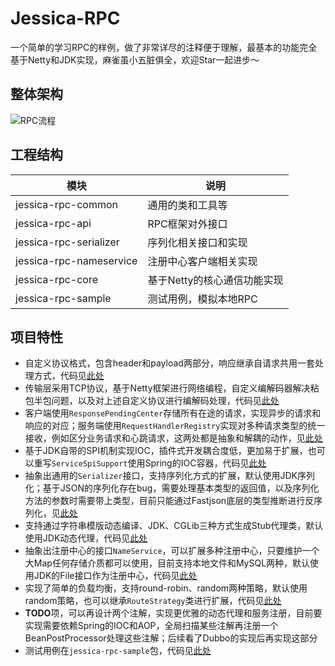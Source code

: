 # Jessica-RPC
一个简单的学习RPC的样例，做了非常详尽的注释便于理解，最基本的功能完全基于Netty和JDK实现，麻雀虽小五脏俱全，欢迎Star一起进步～

## 整体架构
![RPC流程](https://tva1.sinaimg.cn/large/008eGmZEly1goi6ztcdzjj32bs0u0tqk.jpg)

## 工程结构

模块 | 说明
-- | --
jessica-rpc-common | 通用的类和工具等
jessica-rpc-api | RPC框架对外接口
jessica-rpc-serializer | 序列化相关接口和实现
jessica-rpc-nameservice | 注册中心客户端相关实现
jessica-rpc-core | 基于Netty的核心通信功能实现
jessica-rpc-sample | 测试用例，模拟本地RPC

## 项目特性

- 自定义协议格式，包含header和payload两部分，响应继承自请求共用一套处理方式，代码见[此处](https://github.com/dolly0526/jessica-rpc/tree/main/jessica-rpc-core/src/main/java/com/github/dolly0526/jessicarpc/core/transport/protocol)
- 传输层采用TCP协议，基于Netty框架进行网络编程，自定义编解码器解决粘包半包问题，以及对上述自定义协议进行编解码处理，代码见[此处](https://github.com/dolly0526/jessica-rpc/tree/main/jessica-rpc-core/src/main/java/com/github/dolly0526/jessicarpc/core/transport/netty)
- 客户端使用`ResponsePendingCenter`存储所有在途的请求，实现异步的请求和响应的对应；服务端使用`RequestHandlerRegistry`实现对多种请求类型的统一接收，例如区分业务请求和心跳请求，这两处都是抽象和解耦的动作，见[此处](https://github.com/dolly0526/jessica-rpc/tree/main/jessica-rpc-core/src/main/java/com/github/dolly0526/jessicarpc/core)
- 基于JDK自带的SPI机制实现IOC，插件式开发耦合度低，更加易于扩展，也可以重写`ServiceSpiSupport`使用Spring的IOC容器，代码见[此处](https://github.com/dolly0526/jessica-rpc/blob/main/jessica-rpc-common/src/main/java/com/github/dolly0526/jessicarpc/common/support/ServiceSpiSupport.java)
- 抽象出通用的`Serializer`接口，支持序列化方式的扩展，默认使用JDK序列化；基于JSON的序列化存在bug，需要处理基本类型的返回值，以及序列化方法的参数时需要带上类型，目前只能通过Fastjson底层的类型推断进行反序列化，见[此处](https://github.com/dolly0526/jessica-rpc/tree/main/jessica-rpc-serializer/src/main/java/com/github/dolly0526/jessicarpc/serializer)
- 支持通过字符串模版动态编译、JDK、CGLib三种方式生成Stub代理类，默认使用JDK动态代理，代码见[此处](https://github.com/dolly0526/jessica-rpc/tree/main/jessica-rpc-core/src/main/java/com/github/dolly0526/jessicarpc/core/client)
- 抽象出注册中心的接口`NameService`，可以扩展多种注册中心，只要维护一个大Map任何存储介质都可以使用，目前支持本地文件和MySQL两种，默认使用JDK的File接口作为注册中心，代码见[此处](https://github.com/dolly0526/jessica-rpc/tree/main/jessica-rpc-nameservice/src/main/java/com/github/dolly0526/jessicarpc/nameservice)
- 实现了简单的负载均衡，支持round-robin、random两种策略，默认使用random策略，也可以继承`RouteStrategy`类进行扩展，代码见[此处](https://github.com/dolly0526/jessica-rpc/tree/main/jessica-rpc-nameservice/src/main/java/com/github/dolly0526/jessicarpc/nameservice/loadbalance)
- **TODO**项，可以再设计两个注解，实现更优雅的动态代理和服务注册，目前要实现需要依赖Spring的IOC和AOP，全局扫描某些注解再注册一个BeanPostProcessor处理这些注解；后续看了Dubbo的实现后再实现这部分
- 测试用例在`jessica-rpc-sample`包，代码见[此处](https://github.com/dolly0526/jessica-rpc/tree/main/jessica-rpc-sample)

